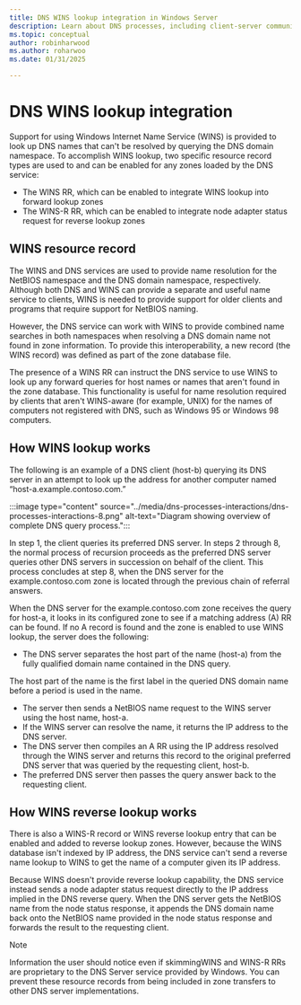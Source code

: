 ```yaml
---
title: DNS WINS lookup integration in Windows Server
description: Learn about DNS processes, including client-server communications for query resolution, dynamic updates, and zone administration in Windows and Windows Server.
ms.topic: conceptual
author: robinharwood
ms.author: roharwoo
ms.date: 01/31/2025

---
```


# DNS WINS lookup integration

Support for using Windows Internet Name Service (WINS) is provided to look up DNS names that can't be resolved by querying the DNS domain namespace. To accomplish WINS lookup, two specific resource record types are used to and can be enabled for any zones loaded by the DNS service:

- The WINS RR, which can be enabled to integrate WINS lookup into forward lookup zones
- The WINS-R RR, which can be enabled to integrate node adapter status request for reverse lookup zones

## WINS resource record

The WINS and DNS services are used to provide name resolution for the NetBIOS namespace and the DNS domain namespace, respectively. Although both DNS and WINS can provide a separate and useful name service to clients, WINS is needed to provide support for older clients and programs that require support for NetBIOS naming.

However, the DNS service can work with WINS to provide combined name searches in both namespaces when resolving a DNS domain name not found in zone information. To provide this interoperability, a new record (the WINS record) was defined as part of the zone database file.

The presence of a WINS RR can instruct the DNS service to use WINS to look up any forward queries for host names or names that aren't found in the zone database. This functionality is useful for name resolution required by clients that aren't WINS-aware (for example, UNIX) for the names of computers not registered with DNS, such as Windows 95 or Windows 98 computers.

## How WINS lookup works

The following is an example of a DNS client (host-b) querying its DNS server in an attempt to look up the address for another computer named “host-a.example.contoso.com.”

:::image type="content" source="../media/dns-processes-interactions/dns-processes-interactions-8.png" alt-text="Diagram showing overview of complete DNS query process.":::

In step 1, the client queries its preferred DNS server. In steps 2 through 8, the normal process of recursion proceeds as the preferred DNS server queries other DNS servers in succession on behalf of the client. This process concludes at step 8, when the DNS server for the example.contoso.com zone is located through the previous chain of referral answers.

When the DNS server for the example.contoso.com zone receives the query for host-a, it looks in its configured zone to see if a matching address (A) RR can be found. If no A record is found and the zone is enabled to use WINS lookup, the server does the following:

- The DNS server separates the host part of the name (host-a) from the fully qualified domain name contained in the DNS query.

The host part of the name is the first label in the queried DNS domain name before a period is used in the name.

- The server then sends a NetBIOS name request to the WINS server using the host name, host-a.
- If the WINS server can resolve the name, it returns the IP address to the DNS server.
- The DNS server then compiles an A RR using the IP address resolved through the WINS server and returns this record to the original preferred DNS server that was queried by the requesting client, host-b.
- The preferred DNS server then passes the query answer back to the requesting client.

## How WINS reverse lookup works

There is also a WINS-R record or WINS reverse lookup entry that can be enabled and added to reverse lookup zones. However, because the WINS database isn't indexed by IP address, the DNS service can't send a reverse name lookup to WINS to get the name of a computer given its IP address.

Because WINS doesn't provide reverse lookup capability, the DNS service instead sends a node adapter status request directly to the IP address implied in the DNS reverse query. When the DNS server gets the NetBIOS name from the node status response, it appends the DNS domain name back onto the NetBIOS name provided in the node status response and forwards the result to the requesting client.

> [!NOTE]
> Information the user should notice even if skimmingWINS and WINS-R RRs are proprietary to the DNS Server service provided by Windows. You can prevent these resource records from being included in zone transfers to other DNS server implementations.
